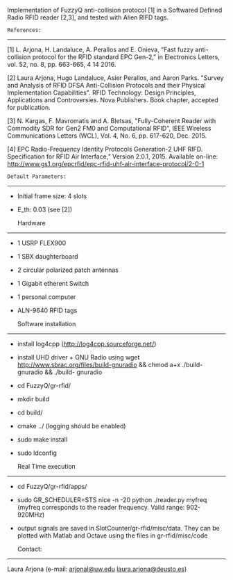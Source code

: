 
Implementation of FuzzyQ anti-collision protocol [1] in a Softwared Defined Radio RFID reader [2,3], and tested with Alien RIFD tags.


	References:
------------------------
[1] L. Arjona, H. Landaluce, A. Perallos and E. Onieva, "Fast fuzzy anti-collision protocol for the RFID standard EPC Gen-2," in Electronics Letters, vol. 52, no. 8, pp. 663-665, 4 14 2016.

[2] Laura Arjona, Hugo Landaluce, Asier Perallos, and Aaron Parks. 
"Survey and Analysis of RFID DFSA Anti-Collision Protocols and their Physical Implementation Capabilities". 
RFID Technology: Design Principles, Applications and Controversies. Nova Publishers. Book chapter, accepted for publication.

[3] N. Kargas, F. Mavromatis and A. Bletsas, "Fully-Coherent Reader with Commodity SDR for Gen2 FM0 and Computational RFID", IEEE Wireless Communications Letters (WCL), Vol. 4, No. 6, pp. 617-620, Dec. 2015. 

[4] EPC Radio-Frequency Identity Protocols Generation-2 UHF RIFD. Specification for RFID Air Interface,” Version 2.0.1, 2015. Available on-line: http://www.gs1.org/epcrfid/epc-rfid-uhf-air-interface-protocol/2-0-1

	Default Parameters:
------------------------
- Initial frame size: 4 slots
- E_th: 0.03 (see [2])


	Hardware
------------------------
  - 1 USRP FLEX900  
  - 1 SBX daughterboard 
  - 2 circular polarized patch antennas  
  - 1 Gigabit etherent Switch 
  - 1 personal computer
  - ALN-9640 RFID tags


  	Software installation
 ------------------------
  - install log4cpp (http://log4cpp.sourceforge.net/)
  - install UHD driver + GNU Radio using wget http://www.sbrac.org/files/build-gnuradio && chmod a+x ./build-gnuradio && ./build-  gnuradio
  - cd FuzzyQ/gr-rfid/
  - mkdir build
  - cd build/
  - cmake ../ (logging should be enabled)
  - sudo make install
  - sudo ldconfig
  
 	Real Time execution
 ------------------------
  - cd FuzzyQ/gr-rfid/apps/
  - sudo GR_SCHEDULER=STS nice -n -20 python ./reader.py myfreq
  (myfreq corresponds to the reader frequency. Valid range: 902-920MHz)
  - output signals are saved in SlotCounter/gr-rfid/misc/data. They can be plotted with Matlab and Octave using the files in gr-rfid/misc/code
  
	Contact:
 ------------------------
  Laura Arjona (e-mail: arjonal@uw.edu   laura.arjona@deusto.es)  

